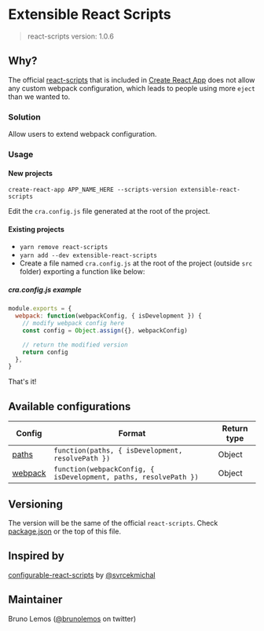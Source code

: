 # Extensible React Scripts
> react-scripts version: 1.0.6

## Why?

The official [react-scripts](https://github.com/facebookincubator/create-react-app/tree/master/packages/react-scripts)  that is included in [Create React App](https://github.com/facebookincubator/create-react-app) does not allow any custom webpack configuration, which leads to people using more `eject` than we wanted to.

### Solution

Allow users to extend webpack configuration.

### Usage

#### New projects

```shell
create-react-app APP_NAME_HERE --scripts-version extensible-react-scripts
```

Edit the `cra.config.js` file generated at the root of the project.

#### Existing projects

- `yarn remove react-scripts`
- `yarn add --dev extensible-react-scripts`
- Create a file named `cra.config.js` at the root of the project (outside `src` folder) exporting a function like below:



##### cra.config.js example

```js
module.exports = {
  webpack: function(webpackConfig, { isDevelopment }) {
    // modify webpack config here
    const config = Object.assign({}, webpackConfig)

    // return the modified version
    return config
  },
}
```

That's it!

## Available configurations

| Config | Format | Return type |
| ------ | ------ | ---- |
| [paths](config/paths.js#L52-L66)  | `function(paths, { isDevelopment, resolvePath })` | Object |
| [webpack](config/webpack.config.dev.js#L38)  | `function(webpackConfig, { isDevelopment, paths, resolvePath })` | Object |

## Versioning

The version will be the same of the official `react-scripts`. Check [package.json](package.json) or the top of this file.

## Inspired by

[configurable-react-scripts](https://github.com/svrcekmichal/configurable-react-scripts) by [@svrcekmichal](https://github.com/svrcekmichal)

## Maintainer

Bruno Lemos ([@brunolemos](https://twitter.com/brunolemos) on twitter)
